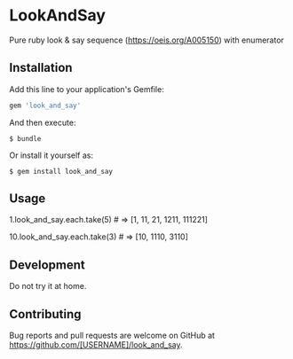 # LookAndSay

Pure ruby look & say sequence (https://oeis.org/A005150) with enumerator

## Installation

Add this line to your application's Gemfile:

```ruby
gem 'look_and_say'
```

And then execute:

    $ bundle

Or install it yourself as:

    $ gem install look_and_say

## Usage

1.look_and_say.each.take(5) # => [1, 11, 21, 1211, 111221]

10.look_and_say.each.take(3) # => [10, 1110, 3110]

## Development

Do not try it at home.

## Contributing

Bug reports and pull requests are welcome on GitHub at https://github.com/[USERNAME]/look_and_say.

